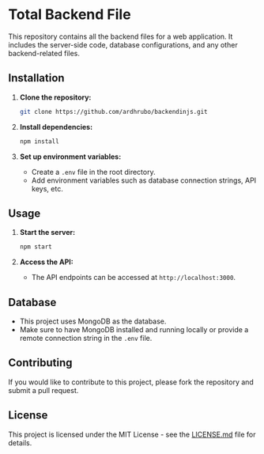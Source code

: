 # Total Backend File

This repository contains all the backend files for a web application. It includes the server-side code, database configurations, and any other backend-related files.

## Installation

1. **Clone the repository:**
   ```sh
   git clone https://github.com/ardhrubo/backendinjs.git
   ```

2. **Install dependencies:**
   ```sh
   npm install
   ```

3. **Set up environment variables:**
   - Create a `.env` file in the root directory.
   - Add environment variables such as database connection strings, API keys, etc.

## Usage

1. **Start the server:**
   ```sh
   npm start
   ```

2. **Access the API:**
   - The API endpoints can be accessed at `http://localhost:3000`.

## Database

- This project uses MongoDB as the database.
- Make sure to have MongoDB installed and running locally or provide a remote connection string in the `.env` file.

## Contributing

If you would like to contribute to this project, please fork the repository and submit a pull request.

## License

This project is licensed under the MIT License - see the [LICENSE.md](LICENSE.md) file for details.
